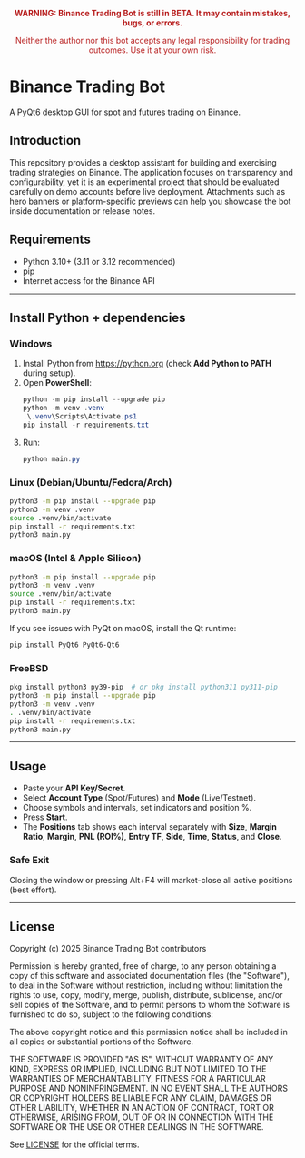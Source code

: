 <p style="color:#b71c1c; font-weight:bold; text-align:center;">
  WARNING: Binance Trading Bot is still in BETA. It may contain mistakes, bugs, or errors.
</p>
<p style="color:#b71c1c; text-align:center;">
  Neither the author nor this bot accepts any legal responsibility for trading outcomes. Use it at your own risk.
</p>

# Binance Trading Bot

A PyQt6 desktop GUI for spot and futures trading on Binance.

## Introduction

This repository provides a desktop assistant for building and exercising trading strategies on Binance. The application focuses on transparency and configurability, yet it is an experimental project that should be evaluated carefully on demo accounts before live deployment. Attachments such as hero banners or platform-specific previews can help you showcase the bot inside documentation or release notes.




## Requirements
- Python 3.10+ (3.11 or 3.12 recommended)
- pip
- Internet access for the Binance API

---

## Install Python + dependencies

### Windows
1. Install Python from https://python.org (check **Add Python to PATH** during setup).
2. Open **PowerShell**:
   ```powershell
   python -m pip install --upgrade pip
   python -m venv .venv
   .\.venv\Scripts\Activate.ps1
   pip install -r requirements.txt
   ```
3. Run:
   ```powershell
   python main.py
   ```

### Linux (Debian/Ubuntu/Fedora/Arch)
```bash
python3 -m pip install --upgrade pip
python3 -m venv .venv
source .venv/bin/activate
pip install -r requirements.txt
python3 main.py
```

### macOS (Intel & Apple Silicon)
```bash
python3 -m pip install --upgrade pip
python3 -m venv .venv
source .venv/bin/activate
pip install -r requirements.txt
python3 main.py
```

If you see issues with PyQt on macOS, install the Qt runtime:
```bash
pip install PyQt6 PyQt6-Qt6
```

### FreeBSD
```sh
pkg install python3 py39-pip  # or pkg install python311 py311-pip
python3 -m pip install --upgrade pip
python3 -m venv .venv
. .venv/bin/activate
pip install -r requirements.txt
python3 main.py
```

---

## Usage
- Paste your **API Key/Secret**.
- Select **Account Type** (Spot/Futures) and **Mode** (Live/Testnet).
- Choose symbols and intervals, set indicators and position %.
- Press **Start**.
- The **Positions** tab shows each interval separately with **Size**, **Margin Ratio**, **Margin**, **PNL (ROI%)**, **Entry TF**, **Side**, **Time**, **Status**, and **Close**.

### Safe Exit
Closing the window or pressing Alt+F4 will market-close all active positions (best effort).

---

## License

Copyright (c) 2025 Binance Trading Bot contributors

Permission is hereby granted, free of charge, to any person obtaining a copy
of this software and associated documentation files (the "Software"), to deal
in the Software without restriction, including without limitation the rights
to use, copy, modify, merge, publish, distribute, sublicense, and/or sell
copies of the Software, and to permit persons to whom the Software is
furnished to do so, subject to the following conditions:

The above copyright notice and this permission notice shall be included in all
copies or substantial portions of the Software.

THE SOFTWARE IS PROVIDED "AS IS", WITHOUT WARRANTY OF ANY KIND, EXPRESS OR
IMPLIED, INCLUDING BUT NOT LIMITED TO THE WARRANTIES OF MERCHANTABILITY,
FITNESS FOR A PARTICULAR PURPOSE AND NONINFRINGEMENT. IN NO EVENT SHALL THE
AUTHORS OR COPYRIGHT HOLDERS BE LIABLE FOR ANY CLAIM, DAMAGES OR OTHER
LIABILITY, WHETHER IN AN ACTION OF CONTRACT, TORT OR OTHERWISE, ARISING FROM,
OUT OF OR IN CONNECTION WITH THE SOFTWARE OR THE USE OR OTHER DEALINGS IN THE
SOFTWARE.

See [LICENSE](LICENSE) for the official terms.




